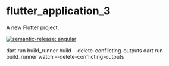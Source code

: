 # flutter_application_3

A new Flutter project.

[![semantic-release: angular](https://img.shields.io/badge/semantic--release-angular-e10079?logo=semantic-release)](https://github.com/semantic-release/semantic-release)


dart run build_runner build --delete-conflicting-outputs
dart run build_runner watch --delete-conflicting-outputs